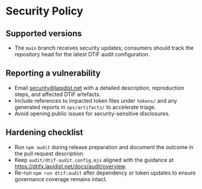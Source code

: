 # Security Policy

## Supported versions

- The `main` branch receives security updates; consumers should track the repository head for the latest DTIF audit configuration.

## Reporting a vulnerability

- Email security@lapidist.net with a detailed description, reproduction steps, and affected DTIF artefacts.
- Include references to impacted token files under `tokens/` and any generated reports in `ops/artifacts/` to accelerate triage.
- Avoid opening public issues for security-sensitive disclosures.

## Hardening checklist

- Run `npm audit` during release preparation and document the outcome in the pull request description.
- Keep `audit/dtif-audit.config.mjs` aligned with the guidance at https://dtifx.lapidist.net/docs/audit/overview.
- Re-run `npm run dtif:audit` after dependency or token updates to ensure governance coverage remains intact.
